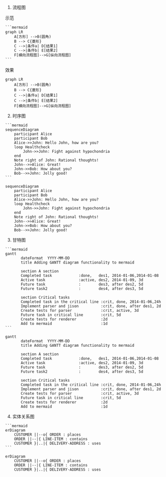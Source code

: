 
1. 流程图

示范
````txt
```mermaid
graph LR
    A[方形] -->B(圆角)
    B --> C{菱形}
    C -->|条件a| D[结果1]
    C -->|条件b| E[结果2]
    F[横向流程图]-->G[纵向流程图]
```
````

效果

```mermaid
graph LR
    A[方形] -->B(圆角)
    B --> C{菱形}
    C -->|条件a| D[结果1]
    C -->|条件b| E[结果2]
    F[横向流程图]-->G[纵向流程图]
```


2. 时序图

````
```mermaid
sequenceDiagram
    participant Alice
    participant Bob
    Alice->>John: Hello John, how are you?
    loop Healthcheck
        John->>John: Fight against hypochondria
    end
    Note right of John: Rational thoughts!
    John-->>Alice: Great!
    John->>Bob: How about you?
    Bob-->>John: Jolly good!
```
````

```mermaid
sequenceDiagram
    participant Alice
    participant Bob
    Alice->>John: Hello John, how are you?
    loop Healthcheck
        John->>John: Fight against hypochondria
    end
    Note right of John: Rational thoughts!
    John-->>Alice: Great!
    John->>Bob: How about you?
    Bob-->>John: Jolly good!
```

3. 甘特图

````
```mermaid
gantt
       dateFormat  YYYY-MM-DD
       title Adding GANTT diagram functionality to mermaid

       section A section
       Completed task            :done,   des1, 2014-01-06,2014-01-08
       Active task               :active, des2, 2014-01-09, 3d
       Future task               :        des3, after des2, 5d
       Future task2              :        des4, after des3, 5d

       section Critical tasks
       Completed task in the critical line :crit, done, 2014-01-06,24h
       Implement parser and jison          :crit, done, after des1, 2d
       Create tests for parser             :crit, active, 3d
       Future task in critical line        :crit, 5d
       Create tests for renderer           :2d
       Add to mermaid                      :1d
```
````

```mermaid
gantt
       dateFormat  YYYY-MM-DD
       title Adding GANTT diagram functionality to mermaid

       section A section
       Completed task            :done,   des1, 2014-01-06,2014-01-08
       Active task               :active, des2, 2014-01-09, 3d
       Future task               :        des3, after des2, 5d
       Future task2              :        des4, after des3, 5d

       section Critical tasks
       Completed task in the critical line :crit, done, 2014-01-06,24h
       Implement parser and jison          :crit, done, after des1, 2d
       Create tests for parser             :crit, active, 3d
       Future task in critical line        :crit, 5d
       Create tests for renderer           :2d
       Add to mermaid                      :1d
```

4. 实体关系图

````
```mermaid
erDiagram
    CUSTOMER ||--o{ ORDER : places
    ORDER ||--|{ LINE-ITEM : contains
    CUSTOMER }|..|{ DELIVERY-ADDRESS : uses
```
````

```mermaid
erDiagram
    CUSTOMER ||--o{ ORDER : places
    ORDER ||--|{ LINE-ITEM : contains
    CUSTOMER }|..|{ DELIVERY-ADDRESS : uses
```
